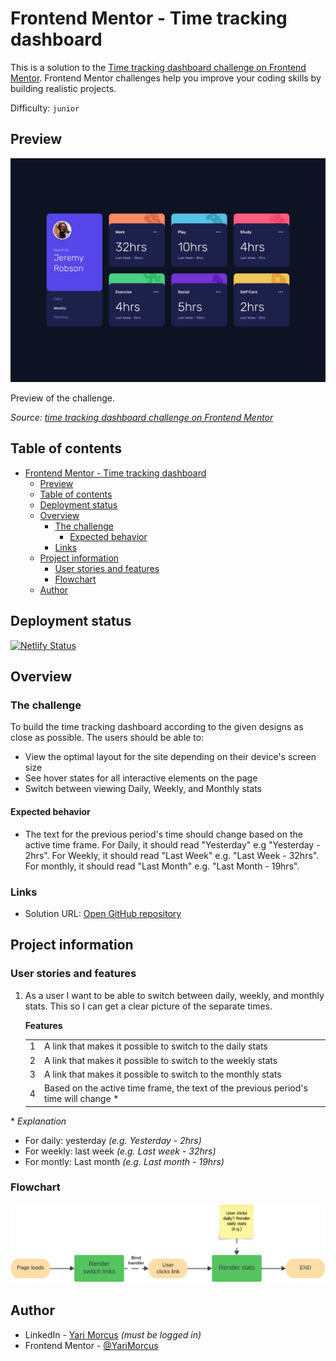 # Frontend Mentor - Time tracking dashboard

This is a solution to the [Time tracking dashboard challenge on Frontend Mentor](https://www.frontendmentor.io/challenges/time-tracking-dashboard-UIQ7167Jw). Frontend Mentor challenges help you improve your coding skills by building realistic projects.

Difficulty: `junior`

[//]: # 'Insert screenshot below'

## Preview

![A preview of the time tracking dashboard challenge](preview.jpg)

Preview of the challenge.

_Source: [time tracking dashboard challenge on Frontend Mentor](https://www.frontendmentor.io/challenges/time-tracking-dashboard-UIQ7167Jw)_

## Table of contents

- [Frontend Mentor - Time tracking dashboard](#frontend-mentor---time-tracking-dashboard)
  - [Preview](#preview)
  - [Table of contents](#table-of-contents)
  - [Deployment status](#deployment-status)
  - [Overview](#overview)
    - [The challenge](#the-challenge)
      - [Expected behavior](#expected-behavior)
    - [Links](#links)
  - [Project information](#project-information)
    - [User stories and features](#user-stories-and-features)
    - [Flowchart](#flowchart)
  - [Author](#author)

## Deployment status

[![Netlify Status](https://api.netlify.com/api/v1/badges/28e34282-187e-41ed-984e-575aab63609f/deploy-status)](https://app.netlify.com/sites/time-tracking-dashboard-yari-morcus/deploys)

## Overview

### The challenge

To build the time tracking dashboard according to the given designs as close as possible.
The users should be able to:

- View the optimal layout for the site depending on their device's screen size
- See hover states for all interactive elements on the page
- Switch between viewing Daily, Weekly, and Monthly stats

#### Expected behavior

- The text for the previous period's time should change based on the active time frame. For Daily, it should read "Yesterday" e.g "Yesterday - 2hrs". For Weekly, it should read "Last Week" e.g. "Last Week - 32hrs". For monthly, it should read "Last Month" e.g. "Last Month - 19hrs".

### Links

- Solution URL: [Open GitHub repository](https://github.com/YariMorcus/fm-time-tracking-dashboard)

[//]: # 'Insert following when online: - Live Site URL: [open Netlify / GitHub page][fill in link]'

## Project information

### User stories and features

1. As a user I want to be able to switch between daily, weekly, and monthly stats. This so I can get a clear picture of the separate times.

   **Features**

   |     |                                                                                       |
   | --- | ------------------------------------------------------------------------------------- |
   | 1   | A link that makes it possible to switch to the daily stats                            |
   | 2   | A link that makes it possible to switch to the weekly stats                           |
   | 3   | A link that makes it possible to switch to the monthly stats                          |
   | 4   | Based on the active time frame, the text of the previous period's time will change \* |

\* _Explanation_

- For daily: yesterday _(e.g. Yesterday - 2hrs)_
- For weekly: last week _(e.g. Last week - 32hrs)_
- For montly: Last month _(e.g. Last month - 19hrs)_

### Flowchart

![Flowchart of the time tracking dashboard app](flowchart.png)

## Author

- LinkedIn - [Yari Morcus](https://www.linkedin.com/in/yarimorcus) _(must be logged in)_
- Frontend Mentor - [@YariMorcus](https://www.frontendmentor.io/profile/YariMorcus)
